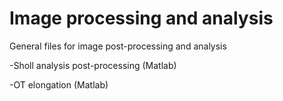 # Image processing and analysis

General files for image post-processing and analysis

-Sholl analysis post-processing (Matlab)

-OT elongation (Matlab)

